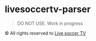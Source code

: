# livesoccertv-parser

> DO NOT USE. Work in progress

© All rights reserved to [Live soccer TV](http://www.livesoccertv.com/)

